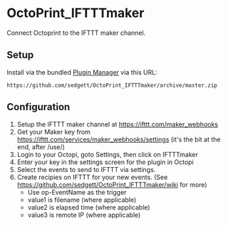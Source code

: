 # OctoPrint_IFTTTmaker

Connect Octoprint to the IFTTT maker channel.

## Setup

Install via the bundled [Plugin Manager](https://github.com/foosel/OctoPrint/wiki/Plugin:-Plugin-Manager)
via this URL:

    https://github.com/sedgett/OctoPrint_IFTTTmaker/archive/master.zip

## Configuration

1. Setup the IFTTT maker channel at https://ifttt.com/maker_webhooks
2. Get your Maker key from https://ifttt.com/services/maker_webhooks/settings (it's the bit at the end, after /use/)
3. Login to your Octopi, goto Settings, then click on IFTTTmaker
4. Enter your key in the settings screen for the plugin in Octopi
5. Select the events to send to IFTTT via settings.
6. Create recipies on IFTTT for your new events. (See https://github.com/sedgett/OctoPrint_IFTTTmaker/wiki for more)
	- Use op-EventName as the trigger
	- value1 is filename (where applicable)
	- value2 is elapsed time (where applicable)
	- value3 is remote IP (where applicable)
